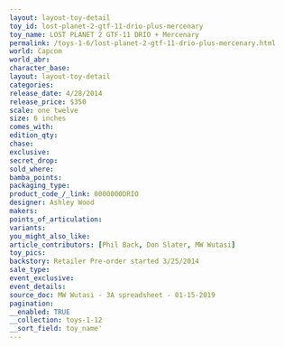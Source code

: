 ```yaml
---
layout: layout-toy-detail 
toy_id: lost-planet-2-gtf-11-drio-plus-mercenary
toy_name: LOST PLANET 2 GTF-11 DRIO + Mercenary
permalink: /toys-1-6/lost-planet-2-gtf-11-drio-plus-mercenary.html
world: Capcom
world_abr: 
character_base: 
layout: layout-toy-detail
categories: 
release_date: 4/28/2014
release_price: $350 
scale: one twelve
size: 6 inches
comes_with: 
edition_qty: 
chase: 
exclusive: 
secret_drop: 
sold_where: 
bamba_points: 
packaging_type: 
product_code_/_link: 0000000DRIO
designer: Ashley Wood
makers: 
points_of_articulation: 
variants: 
you_might_also_like: 
article_contributors: [Phil Back, Don Slater, MW Wutasi]
toy_pics: 
backstory: Retailer Pre-order started 3/25/2014
sale_type: 
event_exclusive: 
event_details: 
source_doc: MW Wutasi - 3A spreadsheet - 01-15-2019
pagination: 
__enabled: TRUE
__collection: toys-1-12
__sort_field: toy_name'
---
```

